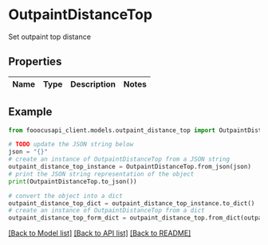 # OutpaintDistanceTop

Set outpaint top distance

## Properties

Name | Type | Description | Notes
------------ | ------------- | ------------- | -------------

## Example

```python
from fooocusapi_client.models.outpaint_distance_top import OutpaintDistanceTop

# TODO update the JSON string below
json = "{}"
# create an instance of OutpaintDistanceTop from a JSON string
outpaint_distance_top_instance = OutpaintDistanceTop.from_json(json)
# print the JSON string representation of the object
print(OutpaintDistanceTop.to_json())

# convert the object into a dict
outpaint_distance_top_dict = outpaint_distance_top_instance.to_dict()
# create an instance of OutpaintDistanceTop from a dict
outpaint_distance_top_form_dict = outpaint_distance_top.from_dict(outpaint_distance_top_dict)
```
[[Back to Model list]](../README.md#documentation-for-models) [[Back to API list]](../README.md#documentation-for-api-endpoints) [[Back to README]](../README.md)


